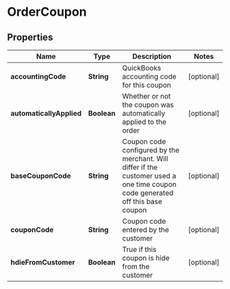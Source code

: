 

# OrderCoupon


## Properties

| Name | Type | Description | Notes |
|------------ | ------------- | ------------- | -------------|
|**accountingCode** | **String** | QuickBooks accounting code for this coupon |  [optional] |
|**automaticallyApplied** | **Boolean** | Whether or not the coupon was automatically applied to the order |  [optional] |
|**baseCouponCode** | **String** | Coupon code configured by the merchant.  Will differ if the customer used a one time coupon code generated off this base coupon |  [optional] |
|**couponCode** | **String** | Coupon code entered by the customer |  [optional] |
|**hdieFromCustomer** | **Boolean** | True if this coupon is hide from the customer |  [optional] |



